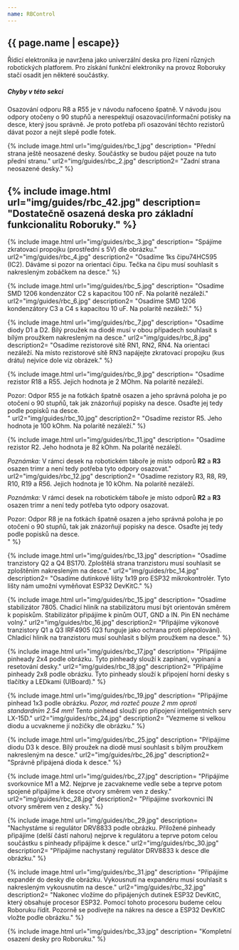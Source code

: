 ```yaml
---
name: RBControl
---
```

## {{ page.name | escape}}

Řídicí elektronika je navržena jako univerzální deska pro řízení různých robotických platforem. Pro získání funkční elektroniky na provoz Roboruky stačí osadit jen některé součástky.


<div class="alert">
    <h5>Chyby v této sekci</h5>
    <p>Osazování odporu R8 a R55 je v návodu nafoceno špatně. V návodu jsou odpory otočeny o 90 stupňů a nerespektují osazovací/informační potisky na desce, který jsou správně. Je proto potřeba při osazování těchto rezistorů dávat pozor a nejít slepě podle fotek.</p>
</div>

{% include image.html
    url="img/guides/rbc_1.jpg"
    description=
        "Přední strana ještě neosazené desky. Součástky se budou pájet pouze na tuto přední stranu."
    url2="img/guides/rbc_2.jpg"
    description2=
        "Zadní strana neosazené desky."
%}

{% include image.html
    url="img/guides/rbc_42.jpg"
    description=
        "Dostatečně osazená deska pro základní funkcionalitu Roboruky."
 %}
---
 {% include image.html
    url="img/guides/rbc_3.jpg"
    description=
        "Spájíme zkratovací propojku (prostřední s 5V) dle obrázku."
    url2="img/guides/rbc_4.jpg"
    description2=
        "Osadíme 1ks čipu74HC595 (IC2). Dáváme si pozor na orientaci čipu. Tečka na čipu musí souhlasit s nakresleným zobáčkem na desce."
%}

 {% include image.html
    url="img/guides/rbc_5.jpg"
    description=
        "Osadíme SMD 1206 kondenzátor C2 s kapacitou 100 nF. Na polaritě nezáleží."
    url2="img/guides/rbc_6.jpg"
    description2=
        "Osadíme SMD 1206 kondenzátory C3 a C4 s kapacitou 10 uF. Na polaritě nezáleží."
%}

{% include image.html
    url="img/guides/rbc_7.jpg"
    description=
        "Osadíme diody D1 a D2. Bílý proužek na diodě musí v obou případech souhlasit s bílým proužkem nakresleným na desce."
    url2="img/guides/rbc_8.jpg"
    description2=
        "Osadíme rezistorové sítě RN1, RN2, RN4. Na orientaci nezáleží. Na místo rezistorové sítě RN3 napájejte zkratovací propojku (kus drátu) nejvíce dole viz obrázek."
%}

{% include image.html
    url="img/guides/rbc_9.jpg"
    description=
        "Osadíme rezistor R18 a R55. Jejich hodnota je 2 MOhm. Na polaritě nezáleží.

<div class=\"alert\">Pozor: Odpor R55 je na fotkách špatně osazen a jeho správná poloha je po otočení o 90 stupňů, tak jak znázorňují popisky na desce. Osaďte jej tedy podle popisků na desce.</div>"
    url2="img/guides/rbc_10.jpg"
    description2=
        "Osadíme rezistor R5. Jeho hodnota je 100 kOhm. Na polaritě nezáleží."
%}

{% include image.html
    url="img/guides/rbc_11.jpg"
    description=
        "Osadíme rezistor R2. Jeho hodnota je 82 kOhm. Na polaritě nezáleží.

_Poznámka:_ V rámci desek na robotickém táboře je místo odporů **R2** a **R3** osazen trimr a není tedy potřeba tyto odpory osazovat."
    url2="img/guides/rbc_12.jpg"
    description2=
        "Osadíme rezistory R3, R8, R9, R10, R19 a R56. Jejich hodnota je 10 kOhm. Na polaritě nezáleží.

_Poznámka:_ V rámci desek na robotickém táboře je místo odporů **R2** a **R3** osazen trimr a není tedy potřeba tyto odpory osazovat.

<div class=\"alert\">Pozor: Odpor R8 je na fotkách špatně osazen a jeho správná poloha je po otočení o 90 stupňů, tak jak znázorňují popisky na desce. Osaďte jej tedy podle popisků na desce.</div>"
%}

{% include image.html
    url="img/guides/rbc_13.jpg"
    description=
        "Osadíme tranzistory Q2 a Q4 BS170. Zploštělá strana tranzistoru musí souhlasit se zploštěním nakresleným na desce."
    url2="img/guides/rbc_14.jpg"
    description2=
        "Osadíme dutinkové lišty 1x19 pro ESP32 mikrokontrolér. Tyto lišty nám umožní vyměňovat ESP32 DevKitC."
%}

{% include image.html
    url="img/guides/rbc_15.jpg"
    description=
        "Osadíme stabilizátor 7805. Chadicí hliník na stabilizátoru musí být orientován směrem k popiskům. Stabilizátor připájíme k pinům OUT, GND a IN. Pin EN necháme volný."
    url2="img/guides/rbc_16.jpg"
    description2=
        "Připájíme výkonové tranzistory Q1 a Q3 IRF4905 (Q3 funguje jako ochrana proti přepólování). Chladicí hliník na tranzistoru musí souhlasit s bílým proužkem na desce."
%}

{% include image.html
    url="img/guides/rbc_17.jpg"
    description=
        "Připájíme pinheady 2x4 podle obrázku. Tyto pinheady slouží k zapínaní, vypínaní a resetování desky."
    url2="img/guides/rbc_18.jpg"
    description2=
        "Připájíme pinheady 2x8 podle obrázku. Tyto pinheady slouží k připojení horní desky s tlačítky a LEDkami (UIBoard)."
%}

{% include image.html
    url="img/guides/rbc_19.jpg"
    description=
        "Připájíme pinhead 1x3 podle obrázku. _Pozor, má rozteč pouze 2 mm oproti standardním 2.54 mm!_ Tento pinhead slouží pro připojení inteligentních serv LX-15D."
    url2="img/guides/rbc_24.jpg"
    description2=
        "Vezmeme si velkou diodu a ucvakneme jí nožičky dle obrázku."
%}

{% include image.html
    url="img/guides/rbc_25.jpg"
    description=
        "Připájíme diodu D3 k desce. Bílý proužek na diodě musí souhlasit s bílým proužkem nakresleným na desce."
    url2="img/guides/rbc_26.jpg"
    description2=
        "Správně připájená dioda k desce."
%}

{% include image.html
    url="img/guides/rbc_27.jpg"
    description=
        "Připájíme svorkovnice M1 a M2. Nejprve je zacvakneme vedle sebe a teprve potom spojené připájíme k desce otvory směrem ven z desky."
    url2="img/guides/rbc_28.jpg"
    description2=
        "Připájíme svorkovnici IN otvory směrem ven z desky."
%}

{% include image.html
    url="img/guides/rbc_29.jpg"
    description=
        "Nachystáme si regulátor DRV8833 podle obrázku. Přiložené pinheady připájíme (delší částí nahoru) nejprve k regulátoru a teprve potom celou součástku s pinheady připájíme k desce."
    url2="img/guides/rbc_30.jpg"
    description2=
        "Připájíme nachystaný regulátor DRV8833 k desce dle obrázku."
%}

{% include image.html
    url="img/guides/rbc_31.jpg"
    description=
        "Připájíme expandér do desky dle obrázku. Vykousnutí na expandéru musí souhlasit s nakresleným vykousnutím na desce."
    url2="img/guides/rbc_32.jpg"
    description2=
        "Nakonec vložíme do připájených dutinek ESP32 DevKitC, který obsahuje procesor ESP32. Pomocí tohoto procesoru budeme celou Roboruku řídit. Pozorně se podívejte na nákres na desce a ESP32 DevKitC vložte podle obrázku."
%}

{% include image.html
    url="img/guides/rbc_33.jpg"
    description=
        "Kompletní osazení desky pro Roboruku."
%}
